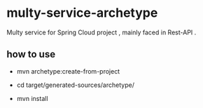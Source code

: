 # multy-service-archetype
Multy service for Spring Cloud project , mainly faced in Rest-API . 

## how to use 

* mvn archetype:create-from-project

* cd target/generated-sources/archetype/

* mvn install